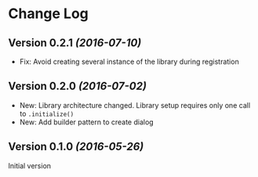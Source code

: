 Change Log
==========

Version 0.2.1 *(2016-07-10)*
----------------------------

 * Fix: Avoid creating several instance of the library during registration

Version 0.2.0 *(2016-07-02)*
----------------------------

 * New: Library architecture changed. Library setup requires only one call to `.initialize()`
 * New: Add builder pattern to create dialog


Version 0.1.0 *(2016-05-26)*
----------------------------

Initial version
